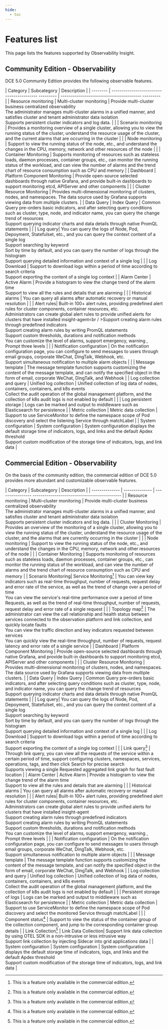 ```yaml
---
hide:
  - toc
---
```


# Features list

This page lists the features supported by Observability Insight.

## Community Edition - Observability

DCE 5.0 Community Edition provides the following observable features.

| Category | Subcategory | Description |
| -------- | ----------------------------------------- --------- | ---------------------------------------- --------- |
| Resource monitoring | Multi-cluster monitoring | Provide multi-cluster business centralized observability<br />The administrator manages multi-cluster alarms in a unified manner, and satisfies cluster and tenant administrator data isolation<br />Supports persistent cluster indicators and log data. |
| | Scenario monitoring | Provides a monitoring overview of a single cluster, allowing you to view the running status of the cluster, understand the resource usage of the cluster, and the current alarms that are occurring in the cluster |
| | Node monitoring | Support to view the running status of the node, etc., and understand the changes in the CPU, memory, network and other resources of the node |
| | Container Monitoring | Supports monitoring of resources such as stateless loads, daemon processes, container groups, etc., can monitor the running status of the workload, and can view the number of alarms and the trend chart of resource consumption such as CPU and memory |
| Dashboard | Platform Component Monitoring | Provide open-source selected dashboards through native Grafana, and provide built-in dashboards to support monitoring etcd, APIServer and other components |
| | Cluster Resource Monitoring | Provides multi-dimensional monitoring of clusters, nodes, and namespaces. The data source used by Grafana supports viewing data from multiple clusters. |
| Data Query | Index Query | Common Query pre-orders basic indicators, and after selecting query conditions such as cluster, type, node, and indicator name, you can query the change trend of resources<br />Support querying indicator charts and data details through native PromQL statements |
| | Log query| You can query the logs of Node, Pod, Depoyment, Statefulset, etc., and you can query the context content of a single log<br />Support searching by keyword<br />Sort by time by default, and you can query the number of logs through the histogram <br />Support querying detailed information and context of a single log |
| | Log Download | Support to download logs within a period of time according to search criteria<br />Support exporting the content of a single log context |
| Alarm Center | Active Alarm | Provide a histogram to view the change trend of the alarm time<br />Support to view all the rules and details that are alarming |
| | Historical alarms | You can query all alarms after automatic recovery or manual resolution |
| | Alert rules| Built-in 100+ alert rules, providing predefined alert rules for cluster components, container resources, etc.<br />Administrators can create global alert rules to provide unified alerts for clusters that have installed insight-agent<br / >Support creating alarm rules through predefined indicators<br />Support creating alarm rules by writing PromQL statements<br />Support custom thresholds, durations and notification methods<br />You can customize the level of alarms, support emergency, warning , Prompt three levels |
| | Notification configuration | On the notification configuration page, you can configure to send messages to users through email groups, corporate WeChat, DingTalk, Webhook, etc.<br />Support simultaneous notification to multiple alarm objects |
| | Message template | The message template function supports customizing the content of the message template, and can notify the specified object in the form of email, corporate WeChat, DingTalk, and Webhook |
| Log collection and query | Unified log collection | Unified collection of log data of nodes, containers, containers, and k8s events<br />Collect the audit operation of the global management platform, and the collection of k8s audit logs is not enabled by default |
| | Log persistent storage | Logs can be marked and output to middleware such as Elasticsearch for persistence |
| Metric collection | Metric data collection | Support to use ServiceMonitor to define the namespace scope of Pod discovery and select the listening Service through matchLabel |
| System configuration | System configuration | System configuration displays the default storage time of indicators, logs, and links and the default Apdex threshold<br />Support custom modification of the storage time of indicators, logs, and link data |

## Commercial Edition - Observability

On the basis of the community edition, the commercial edition of DCE 5.0 provides more abundant and customizable observable features.

| Category | Subcategory | Description |
| -------------- | -------------- | ---------------- -------------------------------------------- |
| Resource monitoring | Multi-cluster monitoring | Provide multi-cluster business centralized observability<br />The administrator manages multi-cluster alarms in a unified manner, and satisfies cluster and tenant administrator data isolation<br />Supports persistent cluster indicators and log data. |
| | Cluster Monitoring | Provides an overview of the monitoring of a single cluster, allowing you to view the running status of the cluster, understand the resource usage of the cluster, and the alarms that are currently occurring in the cluster |
| | Node monitoring | Support to view the running status of the node, etc., and understand the changes in the CPU, memory, network and other resources of the node |
| | Container Monitoring | Supports monitoring of resources such as stateless loads, daemon processes, container groups, etc., can monitor the running status of the workload, and can view the number of alarms and the trend chart of resource consumption such as CPU and memory |
| Scenario Monitoring| Service Monitoring[^1] | You can view key indicators such as real-time throughput, number of requests, request delay and error rate of the service, as well as the trend of change over a period of time<br />You can view the service's real-time performance over a period of time Requests, as well as the trend of real-time throughput, number of requests, request delay and error rate of a single request |
| | Topology map[^1] | The administrator can view the call relationship and health status between services connected to the observation platform and link collection, and quickly locate faults<br />You can view the traffic direction and key indicators requested between services <br />You can quickly view the real-time throughput, number of requests, request latency and error rate of a single service |
| Dashboard | Platform Component Monitoring | Provide open-source selected dashboards through native Grafana, and provide built-in dashboards to support monitoring etcd, APIServer and other components |
| | Cluster Resource Monitoring | Provides multi-dimensional monitoring of clusters, nodes, and namespaces. The data source used by Grafana supports viewing data from multiple clusters. |
| Data Query | Index Query | Common Query pre-orders basic indicators, and after selecting query conditions such as cluster, type, node, and indicator name, you can query the change trend of resources<br />Support querying indicator charts and data details through native PromQL statements |
| | Log query| You can query the logs of Node, Pod, Depoyment, Statefulset, etc., and you can query the context content of a single log<br />Support searching by keyword<br />Sort by time by default, and you can query the number of logs through the histogram <br />Support querying detailed information and context of a single log |
| | Log Download | Support to download logs within a period of time according to search criteria<br />Support exporting the content of a single log context |
| | Link query[^1] | Through link query, you can view all the requests of the service within a certain period of time, support configuring clusters, namespaces, services, operations, tags, and then click Search for precise search<br />Supports viewing a single Requested aggregated link graph for fast fault location |
| Alarm Center | Active Alarm | Provide a histogram to view the change trend of the alarm time<br />Support to view all the rules and details that are alarming |
| | Historical alarms | You can query all alarms after automatic recovery or manual resolution |
| | Alert rules| Built-in 100+ alert rules, providing predefined alert rules for cluster components, container resources, etc.<br />Administrators can create global alert rules to provide unified alerts for clusters that have installed insight-agent<br />Support creating alarm rules through predefined indicators<br />Support creating alarm rules by writing PromQL statements<br />Support custom thresholds, durations and notification methods<br />You can customize the level of alarms, support emergency, warning , Prompt three levels |
| | Notification configuration | On the notification configuration page, you can configure to send messages to users through email groups, corporate WeChat, DingTalk, Webhook, etc.<br />Support simultaneous notification to multiple alarm objects |
| | Message template | The message template function supports customizing the content of the message template, and can notify the specified object in the form of email, corporate WeChat, DingTalk, and Webhook |
| Log collection and query | Unified log collection | Unified collection of log data of nodes, containers, containers, and k8s events<br />Collect the audit operation of the global management platform, and the collection of k8s audit logs is not enabled by default |
| | Persistent storage of logs | Logs can be marked and output to middleware such as Elasticsearch for persistence |
| Metric collection | Metric data collection | Support to use ServiceMonitor to define the namespace scope of Pod discovery and select the monitored Service through matchLabel |
| | Component status[^1] | Support to view the status of the container group of the collection component, and jump to the corresponding container group details |
| Link Collection[^1] | Link Data Collection| Support link data collection by using OTEL SDK in a non-intrusive or less intrusive way<br />Support link collection by injecting Sidecar into grid applications data |
| System configuration | System configuration | System configuration displays the default storage time of indicators, logs, and links and the default Apdex threshold<br />Support custom modification of the storage time of indicators, logs, and link data |

[^1]: This is a feature only available in the commercial edition.

